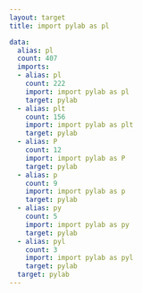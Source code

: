 ```yaml
---
layout: target
title: import pylab as pl

data:
  alias: pl
  count: 407
  imports:
  - alias: pl
    count: 222
    import: import pylab as pl
    target: pylab
  - alias: plt
    count: 156
    import: import pylab as plt
    target: pylab
  - alias: P
    count: 12
    import: import pylab as P
    target: pylab
  - alias: p
    count: 9
    import: import pylab as p
    target: pylab
  - alias: py
    count: 5
    import: import pylab as py
    target: pylab
  - alias: pyl
    count: 3
    import: import pylab as pyl
    target: pylab
  target: pylab
---
```

